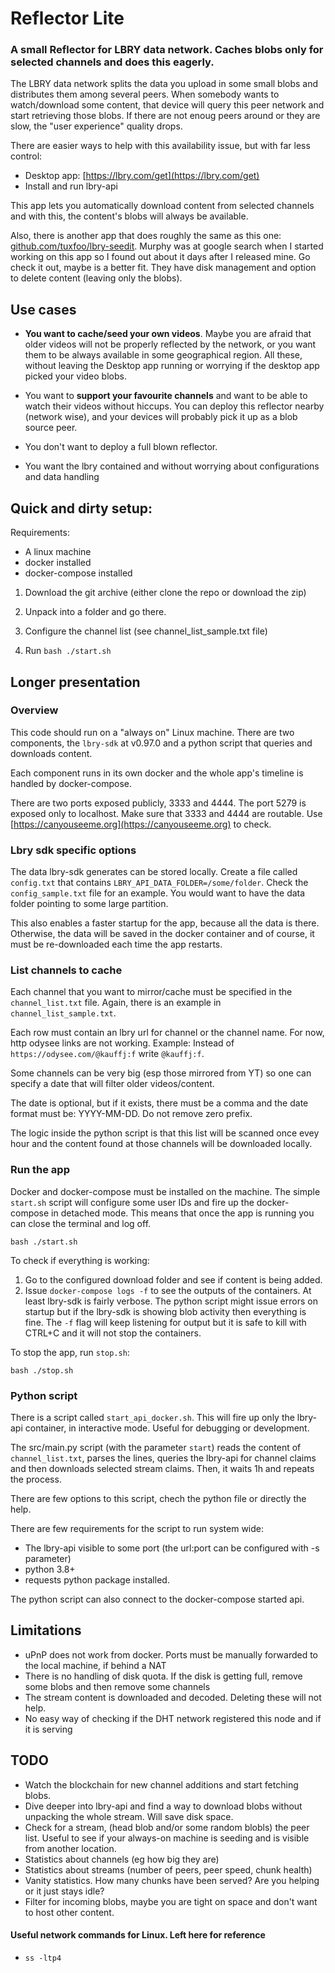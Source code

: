 # Reflector Lite
### A small Reflector for LBRY data network. Caches blobs only for selected channels and does this eagerly.

The LBRY data network splits the data you upload in some small blobs and distributes them among several peers. 
When somebody wants to watch/download some content, that device will query this peer network and start retrieving those 
blobs. If there are not enoug peers around or they are slow, the "user experience" quality drops.

There are easier ways to help with this availability issue, but with far less control: 
 - Desktop app: [https://lbry.com/get](https://lbry.com/get)
 - Install and run lbry-api

This app lets you automatically download content from selected channels and with this, the content's blobs will always
be available.

Also, there is another app that does roughly the same as this one: [github.com/tuxfoo/lbry-seedit](https://github.com/tuxfoo/lbry-seedit). Murphy was at google search when I started working on this app so I found out about it days after I released mine. Go check it out, maybe is a better fit. They have disk management and option to delete content (leaving only the blobs).


## Use cases

 - **You want to cache/seed your own videos**. Maybe you are afraid that older videos will not be properly reflected by 
   the network, or you want them to be always available in some geographical region. All these, without leaving the Desktop
   app running or worrying if the desktop app picked your video blobs.
 
- You want to **support your favourite channels** and want to be able to watch their videos without hiccups. You can 
   deploy this reflector nearby (network wise), and your devices will probably pick it up as a blob source peer.

- You don't want to deploy a full blown reflector.

- You want the lbry contained and without worrying about configurations and data handling
 

## Quick and dirty setup:

Requirements: 
 - A linux machine
 - docker installed
 - docker-compose installed

1) Download the git archive (either clone the repo or download the zip)

2) Unpack into a folder and go there.

3) Configure the channel list (see channel_list_sample.txt file) 

4) Run ``bash ./start.sh``

## Longer presentation

### Overview

This code should run on a "always on" Linux machine. There are two components, the ``lbry-sdk`` at v0.97.0 and a python script that
queries and downloads content.

Each component runs in its own docker and the whole app's timeline is handled by docker-compose.

There are two ports exposed publicly, 3333 and 4444. The port 5279 is exposed only to localhost. Make sure that 3333 and 4444 are routable.
Use [https://canyouseeme.org](https://canyouseeme.org) to check.

### Lbry sdk specific options

The data lbry-sdk generates can be stored locally. Create a file called ``config.txt`` that contains ``LBRY_API_DATA_FOLDER=/some/folder``.
Check the ``config_sample.txt`` file for an example. You would want to have the data folder pointing to some large partition.

This also enables a faster startup for the app, because all the data is there. Otherwise, the data will be saved in the docker
container and of course, it must be re-downloaded each time the app restarts.

### List channels to cache

Each channel that you want to mirror/cache must be specified in the ``channel_list.txt`` file. Again, there is an example in
``channel_list_sample.txt``.

Each row must contain an lbry url for channel or the channel name. For now, http odysee links are not working. 
Example: Instead of ``https://odysee.com/@kauffj:f`` write ``@kauffj:f``.

Some channels can be very big (esp those mirrored from YT) so one can specify a date that will filter older videos/content.

The date is optional, but if it exists, there must be a comma and the date format must be: YYYY-MM-DD. Do not remove zero prefix.

The logic inside the python script is that this list will be scanned once evey hour and the content found at those channels
will be downloaded locally.

### Run the app

Docker and docker-compose must be installed on the machine. The simple ``start.sh`` script will configure some user IDs 
and fire up the docker-compose in detached mode. This means that once the app is running you can close the terminal and 
log off. 

    bash ./start.sh

To check if everything is working:

1) Go to the configured download folder and see if content is being added.
2) Issue ``docker-compose logs -f`` to see the outputs of the containers. At least lbry-sdk is fairly verbose. The python
   script might issue errors on startup but if the lbry-sdk is showing blob activity then everything is fine.
   The ``-f`` flag will keep listening for output but it is safe to kill with CTRL+C and it will not stop the containers.

To stop the app, run ``stop.sh``:

    bash ./stop.sh


### Python script

There is a script called ``start_api_docker.sh``. This will fire up only the lbry-api container, in interactive mode. Useful
for debugging or development.

The src/main.py script (with the parameter ``start``) reads the content of ``channel_list.txt``, parses the lines, queries
the lbry-api for channel claims and then downloads selected stream claims. Then, it waits 1h and repeats the process.

There are few options to this script, chech the python file or directly the help.

There are few requirements for the script to run system wide:
 - The lbry-api visible to some port (the url:port can be configured with -s parameter)
 - python 3.8+
 - requests python package installed.

The python script can also connect to the docker-compose started api.

## Limitations

 - uPnP does not work from docker. Ports must be manually forwarded to the local machine, if behind a NAT
 - There is no handling of disk quota. If the disk is getting full, remove some blobs and then remove some channels
 - The stream content is downloaded and decoded. Deleting these will not help.
 - No easy way of checking if the DHT network registered this node and if it is serving

## TODO

 - Watch the blockchain for new channel additions and start fetching blobs.
 - Dive deeper into lbry-api and find a way to download blobs without unpacking the whole stream. Will save disk space.
 - Check for a stream, (head blob and/or some random blobls) the peer list. Useful to see if your always-on machine 
   is seeding and is visible from another location.
 - Statistics about channels (eg how big they are)
 - Statistics about streams (number of peers, peer speed, chunk health)
 - Vanity statistics. How many chunks have been served? Are you helping or it just stays idle?
 - Filter for incoming blobs, maybe you are tight on space and don't want to host other content.


#### Useful network commands for Linux. Left here for reference
 - ``ss -ltp4``
